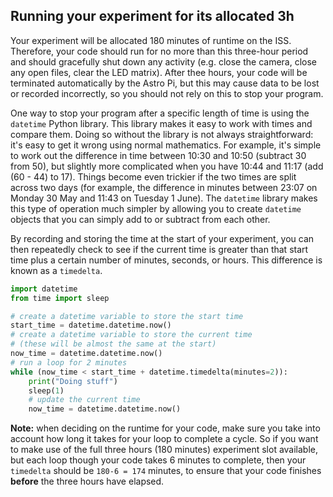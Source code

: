 ## Running your experiment for its allocated 3h

Your experiment will be allocated 180 minutes of runtime on the ISS. Therefore, your code should run for no more than this three-hour period and should gracefully shut down any activity (e.g. close the camera, close any open files, clear the LED matrix). After thee hours, your code will be terminated automatically by the Astro Pi, but this may cause data to be lost or recorded incorrectly, so you should not rely on this to stop your program.

One way to stop your program after a specific length of time is using the `datetime` Python library. This library makes it easy to work with times and compare them. Doing so without the library is not always straightforward: it's easy to get it wrong using normal mathematics. For example, it's simple to work out the difference in time between 10:30 and 10:50 (subtract 30 from 50), but slightly more complicated when you have 10:44 and 11:17 (add (60 - 44) to 17). Things become even trickier if the two times are split across two days (for example, the difference in minutes between 23:07 on Monday 30 May and 11:43 on Tuesday 1 June). The `datetime` library makes this type of operation much simpler by allowing you to create `datetime` objects that you can simply add to or subtract from each other.  

By recording and storing the time at the start of your experiment, you can then repeatedly check to see if the current time is greater than that start time plus a certain number of minutes, seconds, or hours. This difference is known as a `timedelta`.  

```python
import datetime
from time import sleep

# create a datetime variable to store the start time
start_time = datetime.datetime.now()
# create a datetime variable to store the current time
# (these will be almost the same at the start)
now_time = datetime.datetime.now()
# run a loop for 2 minutes
while (now_time < start_time + datetime.timedelta(minutes=2)):
    print("Doing stuff")
    sleep(1)
    # update the current time
    now_time = datetime.datetime.now()
```

**Note:** when deciding on the runtime for your code, make sure you take into account how long it takes for your loop to complete a cycle. So if you want to make use of the full three hours (180 minutes) experiment slot available, but each loop though your code takes 6 minutes to complete, then your `timedelta` should be `180-6 = 174` minutes, to ensure that your code finishes **before** the three hours have elapsed.

